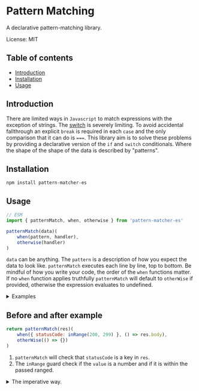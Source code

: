 # Pattern Matching
A declarative pattern-matching library.

License: MIT

## Table of contents
  - [Introduction](#introduction)
  - [Installation](#installation)
  - [Usage](#usage)

## Introduction
There are limited ways in `Javascript` to match expressions with the exception of strings. The [switch](https://developer.mozilla.org/en-US/docs/Web/JavaScript/Reference/Statements/switch "An expression whose result is matched against each case clause.") is severely limiting. To avoid accidental fallthrough an explicit `break` is required in each `case` and the only comparison that it can do is `===`. This library aim is to solve these problems by providing a declarative version of the `if` and `switch` conditionals. Where the shape of the shape of the data is described by "patterns".

## Installation
````
npm install pattern-matcher-es
````

## Usage
````js
// ESM
import { patternMatch, when, otherwise } from 'pattern-matcher-es'

patternMatch(data)(
    when(pattern, handler),
    otherwise(handler)
)
````
`data` can be anything. The `pattern` is a description of how you expect the data to look like. `patternMatch` executes each line by line, top to bottom. Be mindful of how you write your code, the order of the `when` functions matter. If no `when` function applies truthfully `patternMatch` will default to `otherWise` if provided, otherwise the expression evaluates to undefined.
<details>
<summary>Examples</summary>

````js
    const example = 'This is a string'
    const res = patternMatch(example)(
        when(isString, () => 'First case'),
        when(isNumber, () => 'Second case'),
        otherWise(() => 'Third case')
    )
    console.log(res) // Will print out 'First case'
````

````js
    const example = 5
    const res = patternMatch(example)(
        when(inRange(1, 1000), () => 'First case'),
        when(inRange(1, 10), () => 'Second case'),
        when(inRange(1, 5), () => 'Third case'),
        otherWise(() => 'Fourth case')
    )
    console.log(res) // Will print 'First case' since order matter.
````
An example with an advanced object structure and arrays.
````js
    const example = {
        index: 5,
        ob : {
            sampleArray: ['123', '213','32132']
        }
    }
    const validator = {
        index: is(5),
        ob: {
            sampleArray: allOf(isString)
        } 
    }
    const res = patternMatch(example)(
        when(validator, () => 'First case'),
        otherWise(() => 'Second case')
    )
    console.log(res) // Will print 'First case'
````
</details>

## Before and after example
````js
return patternMatch(res)(
    when({ statusCode: inRange(200, 299) }, () => res.body),
    otherWise(() => {})
)
````
1. `patternMatch` will check that `statusCode` is a key in `res`.
2. The `inRange` guard check if the `value` is a number and if it is within the passed ranged.
<details>
<summary>The imperative way.</summary>

````js
    if (typeof res?.statusCode === number && res.statusCode >= 200 && res.statusCode < 300) {
        return res.body
    } else {
        return {}
    }
````
</details>
